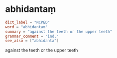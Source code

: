 # abhidantaṃ

``` toml
dict_label = "NCPED"
word = "abhidantaṃ"
summary = "against the teeth or the upper teeth"
grammar_comment = "ind."
see_also = ["abhidanta"]
```

against the teeth or the upper teeth

